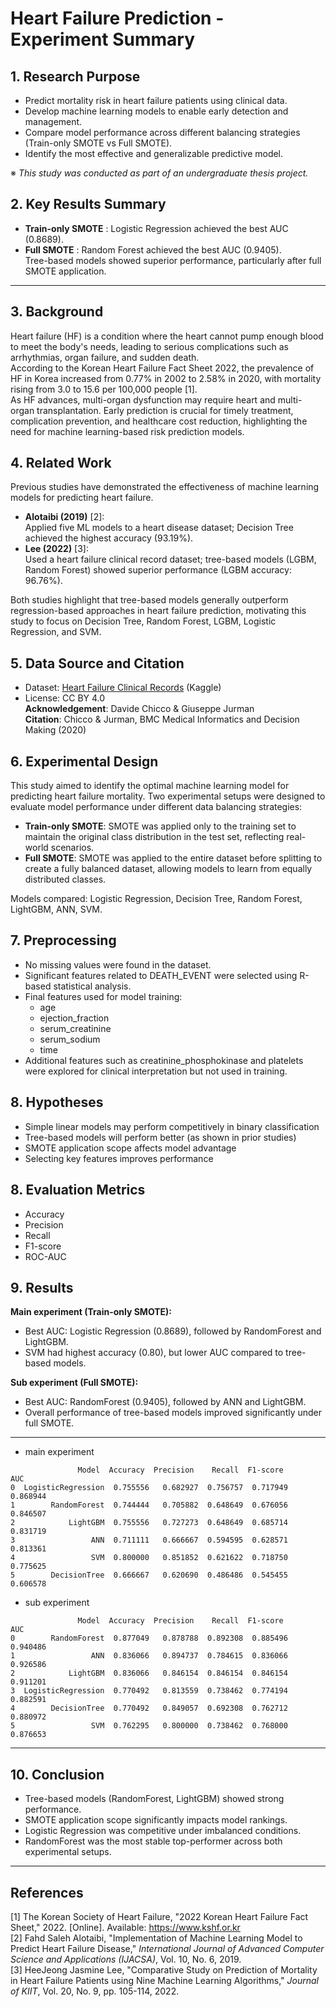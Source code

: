 # Heart Failure Prediction - Experiment Summary

## 1. Research Purpose
- Predict mortality risk in heart failure patients using clinical data.
- Develop machine learning models to enable early detection and management.
- Compare model performance across different balancing strategies (Train-only SMOTE vs Full SMOTE).
- Identify the most effective and generalizable predictive model.
   
※ *This study was conducted as part of an undergraduate thesis project.*
## 2. Key Results Summary

- **Train-only SMOTE** : Logistic Regression achieved the best AUC (0.8689).
- **Full SMOTE** : Random Forest achieved the best AUC (0.9405).  
Tree-based models showed superior performance, particularly after full SMOTE application.

- - -

## 3. Background
Heart failure (HF) is a condition where the heart cannot pump enough blood to meet the body's needs, leading to serious complications such as arrhythmias, organ failure, and sudden death.  
According to the Korean Heart Failure Fact Sheet 2022, the prevalence of HF in Korea increased from 0.77% in 2002 to 2.58% in 2020, with mortality rising from 3.0 to 15.6 per 100,000 people [1].  
As HF advances, multi-organ dysfunction may require heart and multi-organ transplantation. Early prediction is crucial for timely treatment, complication prevention, and healthcare cost reduction, highlighting the need for machine learning-based risk prediction models.  

## 4. Related Work
Previous studies have demonstrated the effectiveness of machine learning models for predicting heart failure.  
- **Alotaibi (2019)** [2]:  
  Applied five ML models to a heart disease dataset; Decision Tree achieved the highest accuracy (93.19%).
- **Lee (2022)** [3]:  
  Used a heart failure clinical record dataset; tree-based models (LGBM, Random Forest) showed superior performance (LGBM accuracy: 96.76%).

Both studies highlight that tree-based models generally outperform regression-based approaches in heart failure prediction, motivating this study to focus on Decision Tree, Random Forest, LGBM, Logistic Regression, and SVM.

## 5. Data Source and Citation
- Dataset: [Heart Failure Clinical Records](https://www.kaggle.com/datasets/andrewmvd/heart-failure-clinical-data) (Kaggle)  
- License: CC BY 4.0  
**Acknowledgement**: Davide Chicco & Giuseppe Jurman  
**Citation**: Chicco & Jurman, BMC Medical Informatics and Decision Making (2020)  

## 6. Experimental Design
This study aimed to identify the optimal machine learning model for predicting heart failure mortality. Two experimental setups were designed to evaluate model performance under different data balancing strategies:

- **Train-only SMOTE**: SMOTE was applied only to the training set to maintain the original class distribution in the test set, reflecting real-world scenarios.
- **Full SMOTE**: SMOTE was applied to the entire dataset before splitting to create a fully balanced dataset, allowing models to learn from equally distributed classes.

Models compared: Logistic Regression, Decision Tree, Random Forest, LightGBM, ANN, SVM.

## 7. Preprocessing
- No missing values were found in the dataset.
- Significant features related to DEATH_EVENT were selected using R-based statistical analysis.
- Final features used for model training:
    - age
    - ejection_fraction
    - serum_creatinine
    - serum_sodium
    - time
- Additional features such as creatinine_phosphokinase and platelets were explored for clinical interpretation but not used in training.

## 8. Hypotheses
- Simple linear models may perform competitively in binary classification
- Tree-based models will perform better (as shown in prior studies)
- SMOTE application scope affects model advantage
- Selecting key features improves performance

## 8. Evaluation Metrics
- Accuracy
- Precision
- Recall
- F1-score
- ROC-AUC

## 9. Results
**Main experiment (Train-only SMOTE):**
- Best AUC: Logistic Regression (0.8689), followed by RandomForest and LightGBM.
- SVM had highest accuracy (0.80), but lower AUC compared to tree-based models.
  
**Sub experiment (Full SMOTE):**
- Best AUC: RandomForest (0.9405), followed by ANN and LightGBM.
- Overall performance of tree-based models improved significantly under full SMOTE.

- - -

- main experiment

```
               Model  Accuracy  Precision    Recall  F1-score       AUC
0  LogisticRegression  0.755556   0.682927  0.756757  0.717949  0.868944
1        RandomForest  0.744444   0.705882  0.648649  0.676056  0.846507
2            LightGBM  0.755556   0.727273  0.648649  0.685714  0.831719
3                 ANN  0.711111   0.666667  0.594595  0.628571  0.813361
4                 SVM  0.800000   0.851852  0.621622  0.718750  0.775625
5        DecisionTree  0.666667   0.620690  0.486486  0.545455  0.606578
```

- sub experiment

```
               Model  Accuracy  Precision    Recall  F1-score       AUC
0        RandomForest  0.877049   0.878788  0.892308  0.885496  0.940486
1                 ANN  0.836066   0.894737  0.784615  0.836066  0.926586
2            LightGBM  0.836066   0.846154  0.846154  0.846154  0.911201
3  LogisticRegression  0.770492   0.813559  0.738462  0.774194  0.882591
4        DecisionTree  0.770492   0.849057  0.692308  0.762712  0.880972
5                 SVM  0.762295   0.800000  0.738462  0.768000  0.876653
```
- - -

## 10. Conclusion
- Tree-based models (RandomForest, LightGBM) showed strong performance.
- SMOTE application scope significantly impacts model rankings.
- Logistic Regression was competitive under imbalanced conditions.
- RandomForest was the most stable top-performer across both experimental setups.

- - -
## References
[1] The Korean Society of Heart Failure, "2022 Korean Heart Failure Fact Sheet," 2022. [Online]. Available: https://www.kshf.or.kr  
[2] Fahd Saleh Alotaibi, "Implementation of Machine Learning Model to Predict Heart Failure Disease," *International Journal of Advanced Computer Science and Applications (IJACSA)*, Vol. 10, No. 6, 2019.    
[3] HeeJeong Jasmine Lee, "Comparative Study on Prediction of Mortality in Heart Failure Patients using Nine Machine Learning Algorithms," *Journal of KIIT*, Vol. 20, No. 9, pp. 105-114, 2022.  

